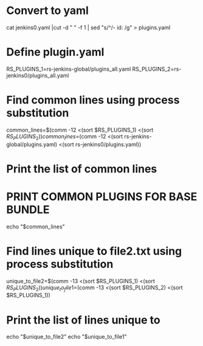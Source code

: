 
# Convert to yaml
cat jenkins0.yaml |cut -d " " -f 1  | sed "s/^/- id: /g" > plugins.yaml

# Define plugin.yaml
RS_PLUGINS_1=rs-jenkins-global/plugins_all.yaml
RS_PLUGINS_2=rs-jenkins0/plugins_all.yaml

# Find common lines using process substitution
common_lines=$(comm -12 <(sort $RS_PLUGINS_1) <(sort $RS_PLUGINS_2))
common_lines=$(comm -12 <(sort rs-jenkins-global/plugins.yaml) <(sort rs-jenkins0/plugins.yaml))

# Print the list of common lines
# PRINT COMMON PLUGINS FOR  BASE BUNDLE
echo "$common_lines"


# Find lines unique to file2.txt using process substitution
unique_to_file2=$(comm -13 <(sort $RS_PLUGINS_1) <(sort $RS_PLUGINS_2))
unique_to_file1=$(comm -13 <(sort $RS_PLUGINS_2) <(sort $RS_PLUGINS_1))
# Print the list of lines unique to 
echo "$unique_to_file2"
echo "$unique_to_file1"